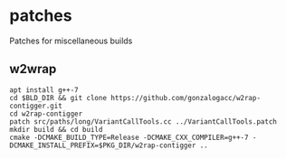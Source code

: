 # patches
Patches for miscellaneous builds

## w2wrap

    apt install g++-7
    cd $BLD_DIR && git clone https://github.com/gonzalogacc/w2rap-contigger.git
    cd w2rap-contigger
    patch src/paths/long/VariantCallTools.cc ../VariantCallTools.patch
    mkdir build && cd build
    cmake -DCMAKE_BUILD_TYPE=Release -DCMAKE_CXX_COMPILER=g++-7 -DCMAKE_INSTALL_PREFIX=$PKG_DIR/w2rap-contigger ..
